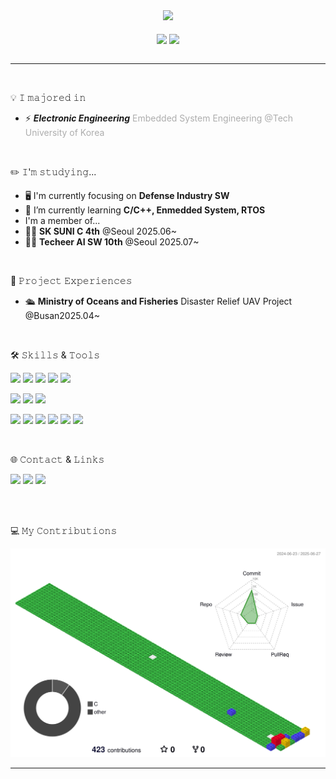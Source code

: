 <div align="center">
  <img src="https://capsule-render.vercel.app/api?type=venom&&color=timeGradient&height=300&section=header&text=JONG%20HO%20PARK&fontSize=90" />
</div>

<div align="center">
  <br>
  <a href="https://github.com/penameyo?tab=repositories"><img height=180 align="center" src="https://github-readme-stats.vercel.app/api/top-langs?username=penameyo&layout=compact&langs_count=8&theme=buefy" /></a>
  <a href="https://solved.ac/penameyo/"><img height=180 align="center" src="http://mazassumnida.wtf/api/v2/generate_badge?boj=penameyo" /></a>
</div>

<br>
<hr>
</div>

<br>

💡 𝙸 𝚖𝚊𝚓𝚘𝚛𝚎𝚍 𝚒𝚗
- ⚡ ***Electronic Engineering*** <span style="color: #ADADAD"> Embedded System Engineering @Tech University of Korea </span>

<br>

✏️ 𝙸'𝚖 𝚜𝚝𝚞𝚍𝚢𝚒𝚗𝚐...

- 🖥️ I'm currently focusing on **Defense Industry SW**
- 🌱 I’m currently learning **C/C++, Enmedded System, RTOS**
- I'm a member of...
- 🧑‍💻 **SK SUNI C 4th** @Seoul 2025.06~
- 🧑‍💻 **Techeer AI SW 10th** @Seoul 2025.07~


<br>


🤲 𝙿𝚛𝚘𝚓𝚎𝚌𝚝 𝙴𝚡𝚙𝚎𝚛𝚒𝚎𝚗𝚌𝚎𝚜

- 🛳️ **Ministry of Oceans and Fisheries** Disaster Relief UAV Project @Busan2025.04~

<br>

🛠️ 𝚂𝚔𝚒𝚕𝚕𝚜 & 𝚃𝚘𝚘𝚕𝚜

<img src="https://img.shields.io/badge/C-A8B9CC?style=for-the-badge&logo=c&logoColor=white"> <img src="https://img.shields.io/badge/C++-00599C?style=for-the-badge&logo=cplusplus&logoColor=white"> <img src="https://img.shields.io/badge/Java-007396?style=for-the-badge&logo=openjdk&logoColor=white"> <img src="https://img.shields.io/badge/Spring-6DB33F?style=for-the-badge&logo=spring&logoColor=white"> <img src="https://img.shields.io/badge/Spring Boot-6DB33F?style=for-the-badge&logo=springboot&logoColor=white">

<img src="https://img.shields.io/badge/HTML5-E34F26?style=for-the-badge&logo=html5&logoColor=white"> <img src="https://img.shields.io/badge/CSS3-1572B6?style=for-the-badge&logo=css3&logoColor=white"> <img src="https://img.shields.io/badge/JavaScript-F7DF1E?style=for-the-badge&logo=javascript&logoColor=white">

<img src="https://img.shields.io/badge/VS Code-007ACC?style=for-the-badge&logo=visualstudiocode&logoColor=white"> <img src="https://img.shields.io/badge/IntelliJ IDEA-000000?style=for-the-badge&logo=intellijidea&logoColor=white"> <img src="https://img.shields.io/badge/Eclipse IDE-2C2255?style=for-the-badge&logo=eclipseide&logoColor=white"> <img src="https://img.shields.io/badge/SourceTree-0052CC?style=for-the-badge&logo=sourcetree&logoColor=white"> <img src="https://img.shields.io/badge/Git-F05032?style=for-the-badge&logo=git&logoColor=white"> <img src="https://img.shields.io/badge/GitHub-181717?style=for-the-badge&logo=github&logoColor=white">

<br>

🌐 𝙲𝚘𝚗𝚝𝚊𝚌𝚝 & 𝙻𝚒𝚗𝚔𝚜

<a href="mailto:jhpark3405@gmail.com"><img src="https://img.shields.io/badge/Gmail-EA4335?style=for-the-badge&logo=gmail&logoColor=white"></a>
<a href="https://velog.io/@penameyo/posts"><img src="https://img.shields.io/badge/Velog-20C997?style=for-the-badge&logo=vimeo&logoColor=white"></a>
<a href="mailto:helloll3405@naver.com"><img src="https://img.shields.io/badge/Naver-03C75A?style=for-the-badge&logo=naver&logoColor=white"></a>

<br>
<br>

💻 𝙼𝚢 𝙲𝚘𝚗𝚝𝚛𝚒𝚋𝚞𝚝𝚒𝚘𝚗𝚜

<img src="./profile-3d-contrib/profile-gitblock.svg" />

<hr>
